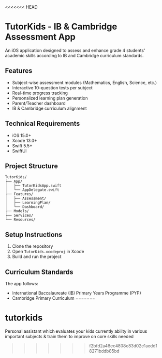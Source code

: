 <<<<<<< HEAD
# TutorKids - IB & Cambridge Assessment App

An iOS application designed to assess and enhance grade 4 students' academic skills according to IB and Cambridge curriculum standards.

## Features

- Subject-wise assessment modules (Mathematics, English, Science, etc.)
- Interactive 10-question tests per subject
- Real-time progress tracking
- Personalized learning plan generation
- Parent/Teacher dashboard
- IB & Cambridge curriculum alignment

## Technical Requirements

- iOS 15.0+
- Xcode 13.0+
- Swift 5.5+
- SwiftUI

## Project Structure

```
TutorKids/
├── App/
│   ├── TutorKidsApp.swift
│   └── AppDelegate.swift
├── Features/
│   ├── Assessment/
│   ├── LearningPlan/
│   └── Dashboard/
├── Models/
├── Services/
└── Resources/
```

## Setup Instructions

1. Clone the repository
2. Open `TutorKids.xcodeproj` in Xcode
3. Build and run the project

## Curriculum Standards

The app follows:
- International Baccalaureate (IB) Primary Years Programme (PYP)
- Cambridge Primary Curriculum 
=======
# tutorkids
Personal assistant which evaluates your kids currently ability in various important subjects &amp; train them to improve on core skills needed
>>>>>>> f2bfd2a48ec4808e83d02e1aedd18271bddb85bd
